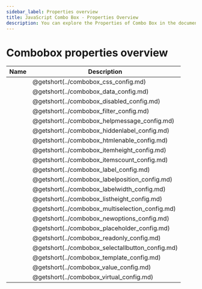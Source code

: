 ```yaml
---
sidebar_label: Properties overview
title: JavaScript Combo Box - Properties Overview 
description: You can explore the Properties of Combo Box in the documentation of the DHTMLX JavaScript UI library. Browse developer guides and API reference, try out code examples and live demos, and download a free 30-day evaluation version of DHTMLX Suite 7.
---
```


# Combobox properties overview

| Name                                      | Description                                      |
| ----------------------------------------- | ------------------------------------------------ |
| [](../combobox_css_config.md)             | @getshort(../combobox_css_config.md)             |
| [](../combobox_data_config.md)            | @getshort(../combobox_data_config.md)            |
| [](../combobox_disabled_config.md)        | @getshort(../combobox_disabled_config.md)        |
| [](../combobox_filter_config.md)          | @getshort(../combobox_filter_config.md)          |
| [](../combobox_helpmessage_config.md)     | @getshort(../combobox_helpmessage_config.md)     |
| [](../combobox_hiddenlabel_config.md)     | @getshort(../combobox_hiddenlabel_config.md)     |
| [](../combobox_htmlenable_config.md)      | @getshort(../combobox_htmlenable_config.md)      |
| [](../combobox_itemheight_config.md)      | @getshort(../combobox_itemheight_config.md)      |
| [](../combobox_itemscount_config.md)      | @getshort(../combobox_itemscount_config.md)      |
| [](../combobox_label_config.md)           | @getshort(../combobox_label_config.md)           |
| [](../combobox_labelposition_config.md)   | @getshort(../combobox_labelposition_config.md)   |
| [](../combobox_labelwidth_config.md)      | @getshort(../combobox_labelwidth_config.md)      |
| [](../combobox_listheight_config.md)      | @getshort(../combobox_listheight_config.md)      |
| [](../combobox_multiselection_config.md)  | @getshort(../combobox_multiselection_config.md)  |
| [](../combobox_newoptions_config.md)      | @getshort(../combobox_newoptions_config.md)      |
| [](../combobox_placeholder_config.md)     | @getshort(../combobox_placeholder_config.md)     |
| [](../combobox_readonly_config.md)        | @getshort(../combobox_readonly_config.md)        |
| [](../combobox_selectallbutton_config.md) | @getshort(../combobox_selectallbutton_config.md) |
| [](../combobox_template_config.md)        | @getshort(../combobox_template_config.md)        |
| [](../combobox_value_config.md)           | @getshort(../combobox_value_config.md)           |
| [](../combobox_virtual_config.md)         | @getshort(../combobox_virtual_config.md)         |
